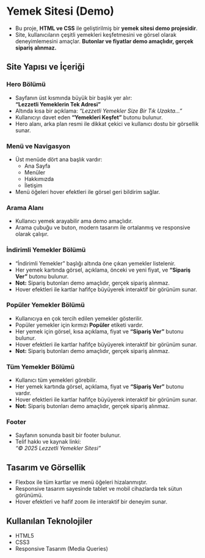 # Yemek Sitesi (Demo)
- Bu proje, **HTML ve CSS** ile geliştirilmiş bir **yemek sitesi demo projesidir**. 
- Site, kullanıcıların çeşitli yemekleri keşfetmesini ve görsel olarak deneyimlemesini amaçlar. **Butonlar ve fiyatlar demo amaçlıdır, gerçek sipariş alınmaz.**

## Site Yapısı ve İçeriği

### Hero Bölümü
- Sayfanın üst kısmında büyük bir başlık yer alır:  
  **“Lezzetli Yemeklerin Tek Adresi”**
- Altında kısa bir açıklama: *“Lezzetli Yemekler Size Bir Tık Uzakta...”*
- Kullanıcıyı davet eden **“Yemekleri Keşfet”** butonu bulunur.
- Hero alanı, arka plan resmi ile dikkat çekici ve kullanıcı dostu bir görsellik sunar.

### Menü ve Navigasyon
- Üst menüde dört ana başlık vardır:
  - Ana Sayfa
  - Menüler
  - Hakkımızda
  - İletişim
- Menü öğeleri hover efektleri ile görsel geri bildirim sağlar.

### Arama Alanı
- Kullanıcı yemek arayabilir ama demo amaçlıdır.
- Arama çubuğu ve buton, modern tasarım ile ortalanmış ve responsive olarak çalışır.

### İndirimli Yemekler Bölümü
- “İndirimli Yemekler” başlığı altında öne çıkan yemekler listelenir.  
- Her yemek kartında görsel, açıklama, önceki ve yeni fiyat, ve **“Sipariş Ver”** butonu bulunur.  
- **Not:** Sipariş butonları demo amaçlıdır, gerçek sipariş alınmaz.  
- Hover efektleri ile kartlar hafifçe büyüyerek interaktif bir görünüm sunar.

### Popüler Yemekler Bölümü
- Kullanıcıya en çok tercih edilen yemekler gösterilir.  
- Popüler yemekler için kırmızı **Popüler** etiketi vardır.  
- Her yemek için görsel, kısa açıklama, fiyat ve **“Sipariş Ver”** butonu bulunur.  
- Hover efektleri ile kartlar hafifçe büyüyerek interaktif bir görünüm sunar.  
- **Not:** Sipariş butonları demo amaçlıdır, gerçek sipariş alınmaz.

### Tüm Yemekler Bölümü
- Kullanıcı tüm yemekleri görebilir.  
- Her yemek kartında görsel, açıklama, fiyat ve **“Sipariş Ver”** butonu vardır.  
- Hover efektleri ile kartlar hafifçe büyüyerek interaktif bir görünüm sunar.  
- **Not:** Sipariş butonları demo amaçlıdır, gerçek sipariş alınmaz.

### Footer
- Sayfanın sonunda basit bir footer bulunur.
- Telif hakkı ve kaynak linki:  
  *“© 2025 Lezzetli Yemekler Sitesi”*

## Tasarım ve Görsellik
- Flexbox ile tüm kartlar ve menü öğeleri hizalanmıştır.
- Responsive tasarım sayesinde tablet ve mobil cihazlarda tek sütun görünümü.
- Hover efektleri ve hafif zoom ile interaktif bir deneyim sunar.

## Kullanılan Teknolojiler
- HTML5
- CSS3
- Responsive Tasarım (Media Queries)
